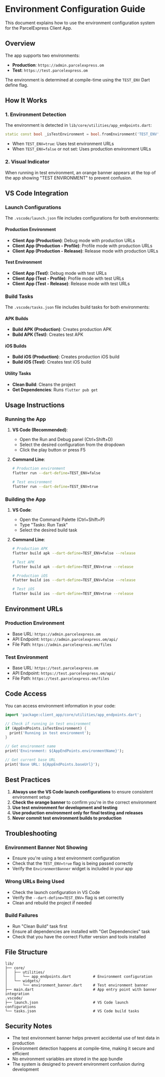 # Environment Configuration Guide

This document explains how to use the environment configuration system for the ParcelExpress Client App.

## Overview

The app supports two environments:
- **Production**: `https://admin.parcelexpress.om`
- **Test**: `https://test.parcelexpress.om`

The environment is determined at compile-time using the `TEST_ENV` Dart define flag.

## How It Works

### 1. Environment Detection

The environment is detected in `lib/core/utilities/app_endpoints.dart`:

```dart
static const bool _isTestEnvironment = bool.fromEnvironment('TEST_ENV', defaultValue: false);
```

- When `TEST_ENV=true`: Uses test environment URLs
- When `TEST_ENV=false` or not set: Uses production environment URLs

### 2. Visual Indicator

When running in test environment, an orange banner appears at the top of the app showing "TEST ENVIRONMENT" to prevent confusion.

## VS Code Integration

### Launch Configurations

The `.vscode/launch.json` file includes configurations for both environments:

#### Production Environment
- **Client App (Production)**: Debug mode with production URLs
- **Client App (Production - Profile)**: Profile mode with production URLs  
- **Client App (Production - Release)**: Release mode with production URLs

#### Test Environment
- **Client App (Test)**: Debug mode with test URLs
- **Client App (Test - Profile)**: Profile mode with test URLs
- **Client App (Test - Release)**: Release mode with test URLs

### Build Tasks

The `.vscode/tasks.json` file includes build tasks for both environments:

#### APK Builds
- **Build APK (Production)**: Creates production APK
- **Build APK (Test)**: Creates test APK

#### iOS Builds
- **Build iOS (Production)**: Creates production iOS build
- **Build iOS (Test)**: Creates test iOS build

#### Utility Tasks
- **Clean Build**: Cleans the project
- **Get Dependencies**: Runs `flutter pub get`

## Usage Instructions

### Running the App

1. **VS Code (Recommended)**:
   - Open the Run and Debug panel (Ctrl+Shift+D)
   - Select the desired configuration from the dropdown
   - Click the play button or press F5

2. **Command Line**:
   ```bash
   # Production environment
   flutter run --dart-define=TEST_ENV=false
   
   # Test environment
   flutter run --dart-define=TEST_ENV=true
   ```

### Building the App

1. **VS Code**:
   - Open the Command Palette (Ctrl+Shift+P)
   - Type "Tasks: Run Task"
   - Select the desired build task

2. **Command Line**:
   ```bash
   # Production APK
   flutter build apk --dart-define=TEST_ENV=false --release
   
   # Test APK
   flutter build apk --dart-define=TEST_ENV=true --release
   
   # Production iOS
   flutter build ios --dart-define=TEST_ENV=false --release
   
   # Test iOS
   flutter build ios --dart-define=TEST_ENV=true --release
   ```

## Environment URLs

### Production Environment
- Base URL: `https://admin.parcelexpress.om`
- API Endpoint: `https://admin.parcelexpress.om/api/`
- File Path: `https://admin.parcelexpress.om/files`

### Test Environment
- Base URL: `https://test.parcelexpress.om`
- API Endpoint: `https://test.parcelexpress.om/api/`
- File Path: `https://test.parcelexpress.om/files`

## Code Access

You can access environment information in your code:

```dart
import 'package:client_app/core/utilities/app_endpoints.dart';

// Check if running in test environment
if (AppEndPoints.isTestEnvironment) {
  print('Running in test environment');
}

// Get environment name
print('Environment: ${AppEndPoints.environmentName}');

// Get current base URL
print('Base URL: ${AppEndPoints.baseUrl}');
```

## Best Practices

1. **Always use the VS Code launch configurations** to ensure consistent environment setup
2. **Check the orange banner** to confirm you're in the correct environment
3. **Use test environment for development and testing**
4. **Use production environment only for final testing and releases**
5. **Never commit test environment builds to production**

## Troubleshooting

### Environment Banner Not Showing
- Ensure you're using a test environment configuration
- Check that the `TEST_ENV=true` flag is being passed correctly
- Verify the `EnvironmentBanner` widget is included in your app

### Wrong URLs Being Used
- Check the launch configuration in VS Code
- Verify the `--dart-define=TEST_ENV=` flag is set correctly
- Clean and rebuild the project if needed

### Build Failures
- Run "Clean Build" task first
- Ensure all dependencies are installed with "Get Dependencies" task
- Check that you have the correct Flutter version and tools installed

## File Structure

```
lib/
├── core/
│   ├── utilities/
│   │   └── app_endpoints.dart          # Environment configuration
│   └── widgets/
│       └── environment_banner.dart     # Test environment banner
├── main.dart                           # App entry point with banner integration
.vscode/
├── launch.json                         # VS Code launch configurations
└── tasks.json                          # VS Code build tasks
```

## Security Notes

- The test environment banner helps prevent accidental use of test data in production
- Environment detection happens at compile-time, making it secure and efficient
- No environment variables are stored in the app bundle
- The system is designed to prevent environment confusion during development 